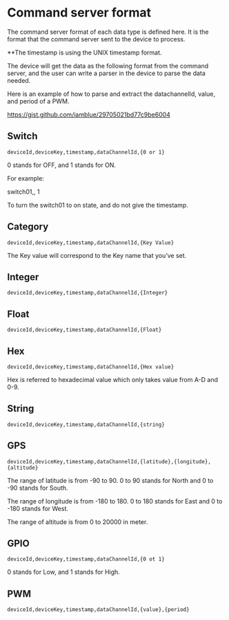 # Command server format

The command server format of each data type is defined here. It is the format that the command server sent to the device to process.

**The timestamp is using the UNIX timestamp format.

The device will get the data as the following format from the command server, and the user can write a parser in the device to parse the data needed.

Here is an example of how to parse and extract the datachannelId, value, and period of a PWM.

https://gist.github.com/iamblue/29705021bd77c9be6004



## Switch

```
deviceId,deviceKey,timestamp,dataChannelId,{0 or 1}

```
0 stands for OFF, and 1 stands for ON.

For example:

switch01,, 1

To turn the switch01 to on state, and do not give the timestamp.

## Category
```
deviceId,deviceKey,timestamp,dataChannelId,{Key Value}
```
The Key value will correspond to the Key name that you’ve set.

## Integer
```
deviceId,deviceKey,timestamp,dataChannelId,{Integer}
```

## Float
```
deviceId,deviceKey,timestamp,dataChannelId,{Float}
```

## Hex
```
deviceId,deviceKey,timestamp,dataChannelId,{Hex value}
```
Hex is referred to hexadecimal value which only takes value from A-D and 0-9.

## String
```
deviceId,deviceKey,timestamp,dataChannelId,{string}
```

## GPS
```
deviceId,deviceKey,timestamp,dataChannelId,{latitude},{longitude},{altitude}
```

The range of latitude is from -90 to 90. 0 to 90 stands for North and 0 to -90 stands for South.

The range of longitude is from -180 to 180. 0 to 180 stands for East and 0 to -180 stands for West.

The range of altitude is from 0 to 20000 in meter.

## GPIO
```
deviceId,deviceKey,timestamp,dataChannelId,{0 ot 1}
```
0 stands for Low, and 1 stands for High.

## PWM
```
deviceId,deviceKey,timestamp,dataChannelId,{value},{period}

```
